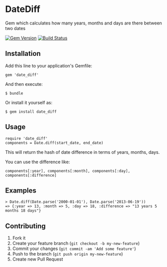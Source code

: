 # DateDiff

Gem which calculates how many years, months and days are there between two dates


[![Gem Version](https://badge.fury.io/rb/date_diff.png)](http://badge.fury.io/rb/date_diff)
[![Build Status](https://travis-ci.org/nithinstany/date_diff.png?branch=master)](https://travis-ci.org/nithinstany/date_diff)

## Installation

Add this line to your application's Gemfile:

    gem 'date_diff'

And then execute:

    $ bundle

Or install it yourself as:

    $ gem install date_diff

## Usage

    require 'date_diff'
    components = Date.diff(start_date, end_date)
  
  This will return the hash of date difference in terms of years, months, days.

  You can use the difference like:
  
    components[:year], components[:month], components[:day], components[:difference]
  
## Examples
    > Date.diff(Date.parse('2000-01-01'), Date.parse('2013-06-19'))
    => {:year => 13, :month => 5, :day => 18, :difference => "13 years 5 months 18 days"}
  
## Contributing

1. Fork it
2. Create your feature branch (`git checkout -b my-new-feature`)
3. Commit your changes (`git commit -am 'Add some feature'`)
4. Push to the branch (`git push origin my-new-feature`)
5. Create new Pull Request

